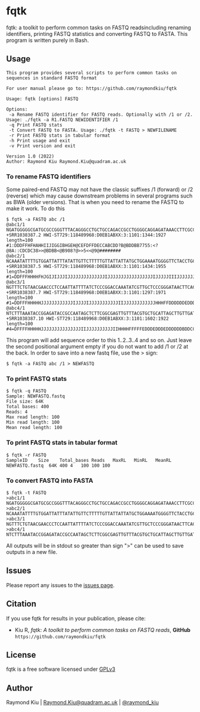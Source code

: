 # fqtk
fqtk: a toolkit to perform common tasks on FASTQ readsincluding renaming identifiers, printing FASTQ statistics and converting FASTQ to FASTA. This program is written purely in Bash.

## Usage
```
This program provides several scripts to perform common tasks on sequences in standard FASTQ format

For user manual please go to: https://github.com/raymondkiu/fqtk

Usage: fqtk [options] FASTQ

Options:
 -a Rename FASTQ identifier for FASTQ reads. Optionally with /1 or /2. Usage: ./fqtk -a R1.FASTQ NEWIDENTIFIER /1
 -q Print FASTQ stats
 -t Convert FASTQ to FASTA. Usage: ./fqtk -t FASTQ > NEWFILENAME
 -r Print FASTQ stats in tabular format
 -h Print usage and exit
 -v Print version and exit

Version 1.0 (2022)
Author: Raymond Kiu Raymond.Kiu@quadram.ac.uk
```

### To rename FASTQ identifiers
Some paired-end FASTQ may not have the classic suffixes /1 (forward) or /2 (reverse) which may cause downstream problems in several programs such as BWA (older versions).  That is when you need to rename the FASTQ to make it work. To do this
```
$ fqtk -a FASTQ abc /1
@abc1/1
NGATGGGGGCGATGCGCCGGGTTTACAGGGCCTGCTGCCAGACCGCCTGGGGCAGGAGATAAACCTTCGCCGGGGCGCGTATGCCGTCGGTGACAATATG
+SRR1038387.2 HWI-ST729:118489968:D0EB1ABXX:3:1101:1344:1927 length=100
#1:DDDFFHFHAHHIIJIGGIBHGEH@CEFDFFDECCABCDD?B@BDDBB7755:<?@8A::CDCDC38>>@BDBB<@B908?@>>5<<@9@########
@abc2/1
NCAAATATTTTGTGGATTATTTATATTGTTCTTTTTGTTATTATTATGCTGGAAAATGGGGTTCTACCTGCCGCATTTCTACCCGGCGATACATTATTAA
+SRR1038387.5 HWI-ST729:118489968:D0EB1ABXX:3:1101:1434:1955 length=100
#1=DDFFFHHHHFHJGIJIJJJIJJJJJJJJJJJJJJIJJJJJJJJJJJJJJJJJIJJJJJIIIJJJJJJJJJHHBFFFEEEEEDDDDDDDDDDEDEEDE
@abc3/1
NGTTTCTGTAACGAACCCTCCAATTATTTTATCTCCCGGACCAAATATCGTTGCTCCCGGGATAACTTCACCAATAATTGGTTCAAGAATATCTTCCTCG
+SRR1038387.7 HWI-ST729:118489968:D0EB1ABXX:3:1101:1297:1971 length=100
#1=DDFFFHHHHHJJJJJJJJJJJJIJJJJIJJJJJJJJJJJIIJJJJJJJJJJJJHHHFFDDDDDDEDDDDDDDDDEFDDABDDEDDDDDEEEEEDDCB
@abc4/1
NTCTTTAAATACCGGAGATACCGCCAATAGCTCTTCGGCGAGTTGTTTACGTGCTGCATTAGCTTGTTGATCGTTACCCTTTTCAATAACATTCATTAAA
+SRR1038387.10 HWI-ST729:118489968:D0EB1ABXX:3:1101:1602:1922 length=100
#4=DFFFFHHHHHJJJJJJJJJJJJJJJIIJJJJJJJJJJIIHHHHFFFFFEDDDEDDDEDDDDDDBDDCCDDAB@@CDDDDDCACDC>ACCDDEEE:@C
```
This program will add sequence order to this 1..2..3..4 and so on. Just leave the second positional argument empty if you do not want to add /1 or /2 at the back.
In order to save into a new fastq file, use the > sign:
```
$ fqtk -a FASTQ abc /1 > NEWFASTQ
```


### To print FASTQ stats
```
$ fqtk -q FASTQ
Sample: NEWFASTQ.fastq
File size: 64K
Total bases: 400
Reads: 4
Max read length: 100
Min read length: 100
Mean read length: 100
```

### To print FASTQ stats in tabular format
```
$ fqtk -r FASTQ
SampleID	Size	Total_bases	Reads	MaxRL	MinRL	MeanRL	
NEWFASTQ.fastq	64K	400	4	100	100	100
```

### To convert FASTQ into FASTA
```
$ fqtk -t FASTQ
>abc1/1
NGATGGGGGCGATGCGCCGGGTTTACAGGGCCTGCTGCCAGACCGCCTGGGGCAGGAGATAAACCTTCGCCGGGGCGCGTATGCCGTCGGTGACAATATG
>abc2/1
NCAAATATTTTGTGGATTATTTATATTGTTCTTTTTGTTATTATTATGCTGGAAAATGGGGTTCTACCTGCCGCATTTCTACCCGGCGATACATTATTAA
>abc3/1
NGTTTCTGTAACGAACCCTCCAATTATTTTATCTCCCGGACCAAATATCGTTGCTCCCGGGATAACTTCACCAATAATTGGTTCAAGAATATCTTCCTCG
>abc4/1
NTCTTTAAATACCGGAGATACCGCCAATAGCTCTTCGGCGAGTTGTTTACGTGCTGCATTAGCTTGTTGATCGTTACCCTTTTCAATAACATTCATTAAA
```

All outputs will be in stdout so greater than sign ">" can be used to save outputs in a new file.

## Issues
Please report any issues to the [issues page](https://github.com/raymondkiu/fqtk/issues).

## Citation
If you use fqtk for results in your publication, please cite:
* Kiu R, *fqtk: A toolkit to perform common tasks on FASTQ reads*, **GitHub** `https://github.com/raymondkiu/fqtk`

## License
fqtk is a free software licensed under [GPLv3](https://github.com/raymondkiu/fqtk/blob/master/LICENSE)

## Author
Raymond Kiu | Raymond.Kiu@quadram.ac.uk | [@raymond_kiu](https://twitter.com/raymond_kiu)



